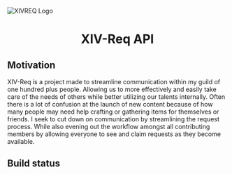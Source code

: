![XIVREQ Logo](https://xivreq.com/static/media/req.36dab8b3.png)
  
<h1 align='center'>XIV-Req API</h1>
  
## Motivation  
XIV-Req is a project made to streamline communication within my guild of one hundred plus people. Allowing us to more effectively and easily take care of the needs of others while better utilizing our talents internally. Often there is a lot of confusion at the launch of new content because of how many people may need help crafting or gathering items for themselves or friends. I seek to cut down on communication by streamlining the request process. While also evening out the workflow amongst all contributing members by allowing everyone to see and claim requests as they become available.  
  
  
## Build status
